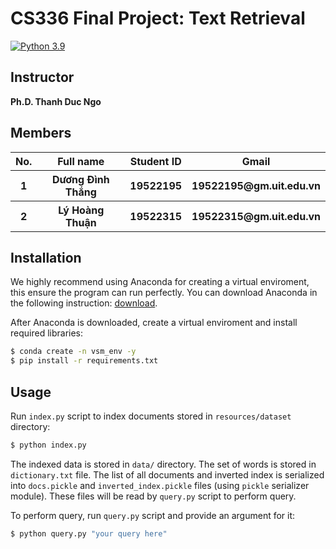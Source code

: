 # CS336 Final Project: Text Retrieval
[![Python 3.9](https://img.shields.io/badge/python-3.9-blue.svg)](https://www.python.org/)

## Instructor
<b>Ph.D. Thanh Duc Ngo</b>

## Members
<table>
  <tr>
    <th>No.</th>
    <th>Full name</th>
    <th>Student ID</th>
    <th>Gmail</th>
  </tr>
  <tr>
    <th>1</th>
    <th>Dương Đình Thắng</th>
    <th>19522195</th>
    <th>19522195@gm.uit.edu.vn</th>
  </tr>
  <tr>
    <th>2</th>
    <th>Lý Hoàng Thuận</th>
    <th>19522315</th>
    <th>19522315@gm.uit.edu.vn</th>
  </tr>
</table>

## Installation

We highly recommend using Anaconda for creating a virtual enviroment, this ensure the program can run perfectly. You can download Anaconda in the following instruction: [download](https://docs.conda.io/projects/conda/en/latest/user-guide/install/download.html).

After Anaconda is downloaded, create a virtual enviroment and install required libraries:

```bash
$ conda create -n vsm_env -y
$ pip install -r requirements.txt
```

## Usage

Run `index.py` script to index documents stored in `resources/dataset` directory:

```bash
$ python index.py
```

The indexed data is stored in `data/` directory. The set of words is stored in `dictionary.txt` file.
The list of all documents and inverted index is serialized into `docs.pickle` and `inverted_index.pickle` files (using `pickle` serializer module). These files will be read by `query.py` script to perform query.

To perform query, run `query.py` script and provide an argument for it:

```bash
$ python query.py "your query here"
```

